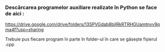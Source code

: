 ### Descărcarea programelor auxiliare realizate în Python se face de aici : 

https://drive.google.com/drive/folders/13SPVGdab8bjIRkRTRHGUamtnvv9qma4f?usp=sharing

Trebuie pus fiecare program în parte în folder-ul în care se găsește fișierul .cpp
